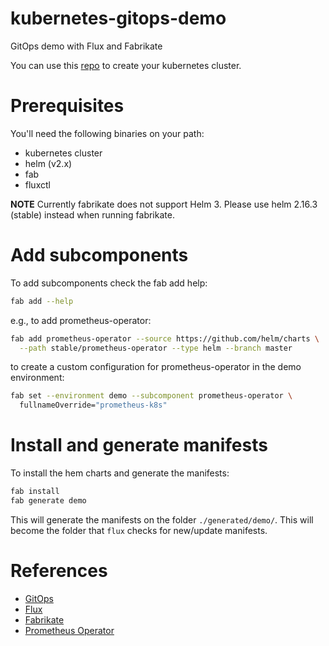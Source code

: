 # kubernetes-gitops-demo

GitOps demo with Flux and Fabrikate

You can use this [repo](https://github.com/bcochofel/vagrant-kubernetes-cluster)
to create your kubernetes cluster.

# Prerequisites

You'll need the following binaries on your path:

- kubernetes cluster
- helm (v2.x)
- fab
- fluxctl

**NOTE** Currently fabrikate does not support Helm 3. Please use helm 2.16.3 (stable) instead when running fabrikate.

# Add subcomponents

To add subcomponents check the fab add help:

```bash
fab add --help
```

e.g., to add prometheus-operator:

```bash
fab add prometheus-operator --source https://github.com/helm/charts \
  --path stable/prometheus-operator --type helm --branch master
```

to create a custom configuration for prometheus-operator in the demo
environment:

```bash
fab set --environment demo --subcomponent prometheus-operator \
  fullnameOverride="prometheus-k8s"
```

# Install and generate manifests

To install the hem charts and generate the manifests:

```bash
fab install
fab generate demo
```

This will generate the manifests on the folder ```./generated/demo/```.
This will become the folder that ```flux``` checks for new/update manifests.

# References

- [GitOps](https://www.weave.works/blog/gitops-operations-by-pull-request)
- [Flux](https://github.com/fluxcd/flux)
- [Fabrikate](https://github.com/microsoft/fabrikate)
- [Prometheus Operator](https://github.com/coreos/prometheus-operator)
